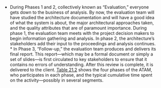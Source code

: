 *  During Phases 1 and 2, collectively known as “Evaluation,” everyone gets down to the business of analysis. By now, the evaluation team will have studied the architecture documentation and will have a good idea of what the system is about, the major architectural approaches taken, and the quality attributes that are of paramount importance. During phase 1, the evaluation team meets with the project decision makers to begin information gathering and analysis. In phase 2, the architecture’s stakeholders add their input to the proceedings and analysis continues. *  In Phase 3, “Follow-up,” the evaluation team produces and delivers its final report. This report—which may be a formal document or simply a set of slides—is first circulated to key stakeholders to ensure that it contains no errors of understanding. After this review is complete, it is delivered to the client. [Table 21.2](ch21.xhtml#ch21tab02) shows the four phases of the ATAM, who participates in each phase, and the typical cumulative time spent on the activity—possibly in several segments.